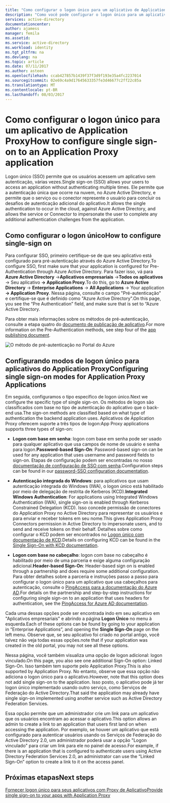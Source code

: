 ```yaml
---
title: "Como configurar o logon único para um aplicativo de Application Proxy | Microsoft Docs"
description: "Como você pode configurar o logon único para um aplicativo de Application Proxy rapidamente"
services: active-directory
documentationcenter: 
author: ajamess
manager: femila
ms.assetid: 
ms.service: active-directory
ms.workload: identity
ms.tgt_pltfrm: na
ms.devlang: na
ms.topic: article
ms.date: 07/11/2017
ms.author: asteen
ms.openlocfilehash: ccab427857b1439f37f3d9f193e35a4fc2237014
ms.sourcegitcommit: 02e69c4a9d17645633357fe3d46677c2ff22c85a
ms.translationtype: MT
ms.contentlocale: pt-BR
ms.lasthandoff: 08/03/2017
---
```

# <a name="how-to-configure-single-sign-on-to-an-application-proxy-application"></a><span data-ttu-id="e7a94-103">Como configurar o logon único para um aplicativo de Application Proxy</span><span class="sxs-lookup"><span data-stu-id="e7a94-103">How to configure single sign-on to an Application Proxy application</span></span>

<span data-ttu-id="e7a94-104">Logon único (SSO) permite que os usuários acessem um aplicativo sem autenticação, várias vezes.</span><span class="sxs-lookup"><span data-stu-id="e7a94-104">Single sign-on (SSO) allows your users to access an application without authenticating multiple times.</span></span> <span data-ttu-id="e7a94-105">Ele permite que a autenticação única que ocorre na nuvem, no Azure Active Directory, e permite que o serviço ou o conector represente o usuário para concluir os desafios de autenticação adicional do aplicativo.</span><span class="sxs-lookup"><span data-stu-id="e7a94-105">It allows the single authentication to occur in the cloud, against Azure Active Directory, and allows the service or Connector to impersonate the user to complete any additional authentication challenges from the application.</span></span>

## <a name="how-to-configure-single-sign-on"></a><span data-ttu-id="e7a94-106">Como configurar o logon único</span><span class="sxs-lookup"><span data-stu-id="e7a94-106">How to configure single-sign on</span></span>
<span data-ttu-id="e7a94-107">Para configurar SSO, primeiro certifique-se de que seu aplicativo está configurado para pré-autenticação através do Azure Active Directory.</span><span class="sxs-lookup"><span data-stu-id="e7a94-107">To configure SSO, first make sure that your application is configured for Pre-Authentication through Azure Active Directory.</span></span> <span data-ttu-id="e7a94-108">Para fazer isso, vá para **Azure Active Directory** -&gt;**Aplicativos empresariais** -&gt;**Todos os aplicativos** -&gt; Seu aplicativo **-&gt; Application Proxy**.</span><span class="sxs-lookup"><span data-stu-id="e7a94-108">To do this, go to **Azure Active Directory** -&gt; **Enterprise Applications** -&gt; **All Applications** -&gt; Your application **-&gt; Application Proxy**.</span></span> <span data-ttu-id="e7a94-109">Nessa página, consulte o campo "Pré-autenticação" e certifique-se que é definido como "Azure Active Directory".</span><span class="sxs-lookup"><span data-stu-id="e7a94-109">On this page, you see the “Pre Authentication” field, and make sure that is set to “Azure Active Directory.</span></span> 

<span data-ttu-id="e7a94-110">Para obter mais informações sobre os métodos de pré-autenticação, consulte a etapa quatro do [documento de publicação de aplicativo](https://docs.microsoft.com/azure/active-directory/application-proxy-publish-azure-portal).</span><span class="sxs-lookup"><span data-stu-id="e7a94-110">For more information on the Pre-Authentication methods, see step four of the [app publishing document](https://docs.microsoft.com/azure/active-directory/application-proxy-publish-azure-portal).</span></span>

   ![O método de pré-autenticação no Portal do Azure](./media/application-proxy-config-sso-how-to/app-proxy.png)

## <a name="configuring-single-sign-on-modes-for-application-proxy-applications"></a><span data-ttu-id="e7a94-112">Configurando modos de logon único para aplicativos do Application Proxy</span><span class="sxs-lookup"><span data-stu-id="e7a94-112">Configuring single sign-on modes for Application Proxy Applications</span></span>
<span data-ttu-id="e7a94-113">Em seguida, configuramos o tipo específico de logon único.</span><span class="sxs-lookup"><span data-stu-id="e7a94-113">Next we configure the specific type of single sign-on.</span></span> <span data-ttu-id="e7a94-114">Os métodos de logon são classificados com base no tipo de autenticação do aplicativo que o back-end usa.</span><span class="sxs-lookup"><span data-stu-id="e7a94-114">The sign-on methods are classified based on what type of authentication the backend application uses.</span></span> <span data-ttu-id="e7a94-115">Aplicativos de Application Proxy oferecem suporte a três tipos de logon:</span><span class="sxs-lookup"><span data-stu-id="e7a94-115">App Proxy applications supports three types of sign-on:</span></span>

-   <span data-ttu-id="e7a94-116">**Logon com base em senha**: logon com base em senha pode ser usado para qualquer aplicativo que usa campos de nome de usuário e senha para logon.</span><span class="sxs-lookup"><span data-stu-id="e7a94-116">**Password-based Sign-On**: Password-based sign-on can be used for any application that uses username and password fields to sign-on.</span></span> <span data-ttu-id="e7a94-117">Etapas de configuração podem ser encontradas no nosso [documentação de configuração de SSO com senha](https://docs.microsoft.com/azure/active-directory/active-directory-enterprise-apps-whats-new-azure-portal#bring-your-own-password-sso-applications).</span><span class="sxs-lookup"><span data-stu-id="e7a94-117">Configuration steps can be found in our [password-SSO configuration documentation](https://docs.microsoft.com/azure/active-directory/active-directory-enterprise-apps-whats-new-azure-portal#bring-your-own-password-sso-applications).</span></span>

-   <span data-ttu-id="e7a94-118">**Autenticação integrada do Windows**: para aplicativos que usam autenticação integrada do Windows (IWA), o logon único está habilitado por meio de delegação de restrita de Kerberos (KCD).</span><span class="sxs-lookup"><span data-stu-id="e7a94-118">**Integrated Windows Authentication**: For applications using Integrated Windows Authentication (IWA), single sign-on is enabled through Kerberos Constrained Delegation (KCD).</span></span> <span data-ttu-id="e7a94-119">Isso concede permissão de conectores do Application Proxy no Active Directory para representar os usuários e para enviar e receber tokens em seu nome.</span><span class="sxs-lookup"><span data-stu-id="e7a94-119">This gives Application Proxy Connectors permission in Active Directory to impersonate users, and to send and receive tokens on their behalf.</span></span> <span data-ttu-id="e7a94-120">Detalhes sobre como configurar o KCD podem ser encontrados no [Logon único com documentação de KCD](https://docs.microsoft.com/azure/active-directory/active-directory-application-proxy-sso-using-kcd).</span><span class="sxs-lookup"><span data-stu-id="e7a94-120">Details on configuring KCD can be found in the [Single Sign-On with KCD documentation](https://docs.microsoft.com/azure/active-directory/active-directory-application-proxy-sso-using-kcd).</span></span>

-   <span data-ttu-id="e7a94-121">**Logon com base no cabeçalho**: logon com base no cabeçalho é habilitado por meio de uma parceria e exige alguma configuração adicional.</span><span class="sxs-lookup"><span data-stu-id="e7a94-121">**Header-based Sign-On**: Header-based sign on is enabled through a partnership and does require some additional configuration.</span></span> <span data-ttu-id="e7a94-122">Para obter detalhes sobre a parceria e instruções passo a passo para configurar o logon único para um aplicativo que usa cabeçalhos para autenticação, consulte o [PingAccess para a documentação do Azure AD](https://docs.microsoft.com/azure/active-directory/application-proxy-ping-access).</span><span class="sxs-lookup"><span data-stu-id="e7a94-122">For details on the partnership and step-by-step instructions for configuring single sign-on to an application that uses headers for authentication, see the [PingAccess for Azure AD documentation](https://docs.microsoft.com/azure/active-directory/application-proxy-ping-access).</span></span>

<span data-ttu-id="e7a94-123">Cada uma dessas opções pode ser encontrada indo em seu aplicativo em "Aplicativos empresariais" e abrindo a página **Logon Único** no menu à esquerda.</span><span class="sxs-lookup"><span data-stu-id="e7a94-123">Each of these options can be found by going to your application in “Enterprise Applications”, and opening the **Single Sign-On** page on the left menu.</span></span> <span data-ttu-id="e7a94-124">Observe que, se seu aplicativo foi criado no portal antigo, você talvez não veja todas essas opções.</span><span class="sxs-lookup"><span data-stu-id="e7a94-124">note that if your application was created in the old portal, you may not see all these options.</span></span>

<span data-ttu-id="e7a94-125">Nessa página, você também visualiza uma opção de logon adicional: logon vinculado.</span><span class="sxs-lookup"><span data-stu-id="e7a94-125">On this page, you also see one additional Sign-On option: Linked Sign-On.</span></span> <span data-ttu-id="e7a94-126">Isso também tem suporte pelo Application Proxy.</span><span class="sxs-lookup"><span data-stu-id="e7a94-126">This is also supported by Application Proxy.</span></span> <span data-ttu-id="e7a94-127">No entanto, observe que essa opção não adiciona o logon único para o aplicativo.</span><span class="sxs-lookup"><span data-stu-id="e7a94-127">However, note that this option does not add single sign-on to the application.</span></span> <span data-ttu-id="e7a94-128">Isso posto, o aplicativo pode já ter logon único implementado usando outro serviço, como Serviços de Federação do Active Directory.</span><span class="sxs-lookup"><span data-stu-id="e7a94-128">That said the application may already have single sign-on implemented using another service such as Active Directory Federation Services.</span></span> 

<span data-ttu-id="e7a94-129">Essa opção permite que um administrador crie um link para um aplicativo que os usuários encontram ao acessar o aplicativo.</span><span class="sxs-lookup"><span data-stu-id="e7a94-129">This option allows an admin to create a link to an application that users first land on when accessing the application.</span></span> <span data-ttu-id="e7a94-130">Por exemplo, se houver um aplicativo que está configurado para autenticar usuários usando os Serviços de Federação do Active Directory 2.0, um administrador poderá usar a opção "Logon vinculado" para criar um link para ele no painel de acesso.</span><span class="sxs-lookup"><span data-stu-id="e7a94-130">For example, if there is an application that is configured to authenticate users using Active Directory Federation Services 2.0, an administrator can use the “Linked Sign-On” option to create a link to it on the access panel.</span></span>

## <a name="next-steps"></a><span data-ttu-id="e7a94-131">Próximas etapas</span><span class="sxs-lookup"><span data-stu-id="e7a94-131">Next steps</span></span>
[<span data-ttu-id="e7a94-132">Fornecer logon único para seus aplicativos com Proxy de Aplicativo</span><span class="sxs-lookup"><span data-stu-id="e7a94-132">Provide single sign-on to your apps with Application Proxy</span></span>](active-directory-application-proxy-sso-using-kcd.md)

